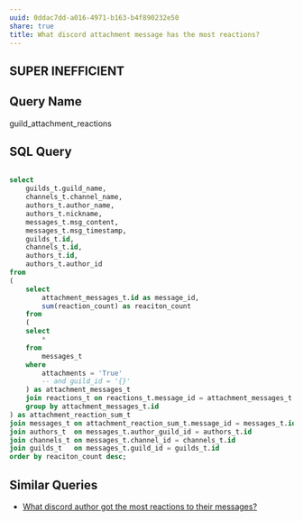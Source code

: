 ```yaml
---
uuid: 0ddac7dd-a016-4971-b163-b4f890232e50
share: true
title: What discord attachment message has the most reactions?
---
```

## SUPER INEFFICIENT

## Query Name

guild_attachment_reactions

## SQL Query

``` SQL

select
	guilds_t.guild_name,
	channels_t.channel_name,
	authors_t.author_name,
	authors_t.nickname,
	messages_t.msg_content,
	messages_t.msg_timestamp,
	guilds_t.id,
	channels_t.id,
	authors_t.id,
	authors_t.author_id
from
(
	select
		attachment_messages_t.id as message_id,
		sum(reaction_count) as reaciton_count
	from 
	(
	select
		*
	from
		messages_t
	where
		attachments = 'True'
		-- and guild_id = '{}'
	) as attachment_messages_t
	join reactions_t on reactions_t.message_id = attachment_messages_t.id
	group by attachment_messages_t.id
) as attachment_reaction_sum_t
join messages_t on attachment_reaction_sum_t.message_id = messages_t.id
join authors_t  on messages_t.author_guild_id = authors_t.id
join channels_t on messages_t.channel_id = channels_t.id
join guilds_t   on messages_t.guild_id = guilds_t.id
order by reaciton_count desc;


```


## Similar Queries

* [What discord author got the most reactions to their messages?](/31ea5eb0-424d-4bac-ac87-dcc463b5d92d)